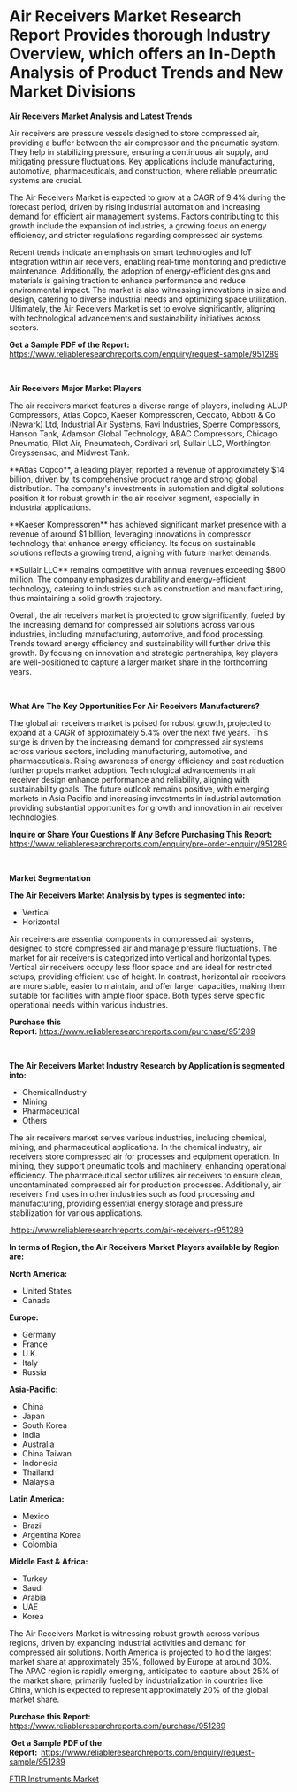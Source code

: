 <p><h1>Air Receivers Market Research Report Provides thorough Industry Overview, which offers an In-Depth Analysis of Product Trends and New Market Divisions</h1></p><p><strong>Air Receivers Market Analysis and Latest Trends</strong></p>
<p><p>Air receivers are pressure vessels designed to store compressed air, providing a buffer between the air compressor and the pneumatic system. They help in stabilizing pressure, ensuring a continuous air supply, and mitigating pressure fluctuations. Key applications include manufacturing, automotive, pharmaceuticals, and construction, where reliable pneumatic systems are crucial.</p><p>The Air Receivers Market is expected to grow at a CAGR of 9.4% during the forecast period, driven by rising industrial automation and increasing demand for efficient air management systems. Factors contributing to this growth include the expansion of industries, a growing focus on energy efficiency, and stricter regulations regarding compressed air systems. </p><p>Recent trends indicate an emphasis on smart technologies and IoT integration within air receivers, enabling real-time monitoring and predictive maintenance. Additionally, the adoption of energy-efficient designs and materials is gaining traction to enhance performance and reduce environmental impact. The market is also witnessing innovations in size and design, catering to diverse industrial needs and optimizing space utilization. Ultimately, the Air Receivers Market is set to evolve significantly, aligning with technological advancements and sustainability initiatives across sectors.</p></p>
<p><strong>Get a Sample PDF of the Report:&nbsp;</strong> <a href="https://www.reliableresearchreports.com/enquiry/request-sample/951289?utm_campaign=2526&utm_medium=2&utm_source=Github&utm_content=ia&utm_term=23022025&utm_id=air-receivers">https://www.reliableresearchreports.com/enquiry/request-sample/951289</a></p>
<p>&nbsp;</p>
<p><strong>Air Receivers Major Market Players</strong></p>
<p><p>The air receivers market features a diverse range of players, including ALUP Compressors, Atlas Copco, Kaeser Kompressoren, Ceccato, Abbott & Co (Newark) Ltd, Industrial Air Systems, Ravi Industries, Sperre Compressors, Hanson Tank, Adamson Global Technology, ABAC Compressors, Chicago Pneumatic, Pilot Air, Pneumatech, Cordivari srl, Sullair LLC, Worthington Creyssensac, and Midwest Tank. </p><p>**Atlas Copco**, a leading player, reported a revenue of approximately $14 billion, driven by its comprehensive product range and strong global distribution. The company's investments in automation and digital solutions position it for robust growth in the air receiver segment, especially in industrial applications.</p><p>**Kaeser Kompressoren** has achieved significant market presence with a revenue of around $1 billion, leveraging innovations in compressor technology that enhance energy efficiency. Its focus on sustainable solutions reflects a growing trend, aligning with future market demands.</p><p>**Sullair LLC** remains competitive with annual revenues exceeding $800 million. The company emphasizes durability and energy-efficient technology, catering to industries such as construction and manufacturing, thus maintaining a solid growth trajectory.</p><p>Overall, the air receivers market is projected to grow significantly, fueled by the increasing demand for compressed air solutions across various industries, including manufacturing, automotive, and food processing. Trends toward energy efficiency and sustainability will further drive this growth. By focusing on innovation and strategic partnerships, key players are well-positioned to capture a larger market share in the forthcoming years.</p></p>
<p>&nbsp;</p>
<p><strong>What Are The Key Opportunities For Air Receivers Manufacturers?</strong></p>
<p><p>The global air receivers market is poised for robust growth, projected to expand at a CAGR of approximately 5.4% over the next five years. This surge is driven by the increasing demand for compressed air systems across various sectors, including manufacturing, automotive, and pharmaceuticals. Rising awareness of energy efficiency and cost reduction further propels market adoption. Technological advancements in air receiver design enhance performance and reliability, aligning with sustainability goals. The future outlook remains positive, with emerging markets in Asia Pacific and increasing investments in industrial automation providing substantial opportunities for growth and innovation in air receiver technologies.</p></p>
<p><strong>Inquire or Share Your Questions If Any Before Purchasing This Report:</strong> <a href="https://www.reliableresearchreports.com/enquiry/pre-order-enquiry/951289?utm_campaign=2526&utm_medium=2&utm_source=Github&utm_content=ia&utm_term=23022025&utm_id=air-receivers">https://www.reliableresearchreports.com/enquiry/pre-order-enquiry/951289</a></p>
<p>&nbsp;</p>
<p><strong>Market Segmentation</strong></p>
<p><strong>The Air Receivers Market Analysis by types is segmented into:</strong></p>
<p><ul><li>Vertical</li><li>Horizontal</li></ul></p>
<p><p>Air receivers are essential components in compressed air systems, designed to store compressed air and manage pressure fluctuations. The market for air receivers is categorized into vertical and horizontal types. Vertical air receivers occupy less floor space and are ideal for restricted setups, providing efficient use of height. In contrast, horizontal air receivers are more stable, easier to maintain, and offer larger capacities, making them suitable for facilities with ample floor space. Both types serve specific operational needs within various industries.</p></p>
<p><strong>Purchase this Report:&nbsp;</strong><a href="https://www.reliableresearchreports.com/purchase/951289?utm_campaign=2526&utm_medium=2&utm_source=Github&utm_content=ia&utm_term=23022025&utm_id=air-receivers">https://www.reliableresearchreports.com/purchase/951289</a></p>
<p>&nbsp;</p>
<p><strong>The Air Receivers Market Industry Research by Application is segmented into:</strong></p>
<p><ul><li>ChemicalIndustry</li><li>Mining</li><li>Pharmaceutical</li><li>Others</li></ul></p>
<p><p>The air receivers market serves various industries, including chemical, mining, and pharmaceutical applications. In the chemical industry, air receivers store compressed air for processes and equipment operation. In mining, they support pneumatic tools and machinery, enhancing operational efficiency. The pharmaceutical sector utilizes air receivers to ensure clean, uncontaminated compressed air for production processes. Additionally, air receivers find uses in other industries such as food processing and manufacturing, providing essential energy storage and pressure stabilization for various applications.</p></p>
<p><a href="https://www.reliableresearchreports.com/air-receivers-r951289?utm_campaign=2526&utm_medium=2&utm_source=Github&utm_content=ia&utm_term=23022025&utm_id=air-receivers">&nbsp;https://www.reliableresearchreports.com/air-receivers-r951289</a></p>
<p><strong>In terms of Region, the Air Receivers Market Players available by Region are:</strong></p>
<p>
    <p> <strong> North America: </strong>
        <ul>
            <li>United States</li>
            <li>Canada</li>
        </ul>
        </p> 
    <p> <strong> Europe: </strong>
        <ul>
            <li>Germany</li>
            <li>France</li>
            <li>U.K.</li>
            <li>Italy</li>
            <li>Russia</li>
        </ul>
        </p> 
    <p> <strong> Asia-Pacific: </strong>
        <ul>
            <li>China</li>
            <li>Japan</li>
            <li>South Korea</li>
            <li>India</li>
            <li>Australia</li>
            <li>China Taiwan</li>
            <li>Indonesia</li>
            <li>Thailand</li>
            <li>Malaysia</li>
        </ul>
        </p> 
    <p> <strong> Latin America: </strong>
        <ul>
            <li>Mexico</li>
            <li>Brazil</li>
            <li>Argentina Korea</li>
            <li>Colombia</li>
        </ul>
        </p> 
    <p> <strong> Middle East & Africa: </strong>
        <ul>
            <li>Turkey</li>
            <li>Saudi</li>
            <li>Arabia</li>
            <li>UAE</li>
            <li>Korea</li>
        </ul>
    </p>
    </p>
<p><p>The Air Receivers Market is witnessing robust growth across various regions, driven by expanding industrial activities and demand for compressed air solutions. North America is projected to hold the largest market share at approximately 35%, followed by Europe at around 30%. The APAC region is rapidly emerging, anticipated to capture about 25% of the market share, primarily fueled by industrialization in countries like China, which is expected to represent approximately 20% of the global market share.</p></p>
<p><strong>Purchase this Report: </strong><a href="https://www.reliableresearchreports.com/purchase/951289?utm_campaign=2526&utm_medium=2&utm_source=Github&utm_content=ia&utm_term=23022025&utm_id=air-receivers">https://www.reliableresearchreports.com/purchase/951289</a></p>
<p>&nbsp;<strong>Get a Sample PDF of the Report:&nbsp;&nbsp;</strong><a href="https://www.reliableresearchreports.com/enquiry/request-sample/951289?utm_campaign=2526&utm_medium=2&utm_source=Github&utm_content=ia&utm_term=23022025&utm_id=air-receivers">https://www.reliableresearchreports.com/enquiry/request-sample/951289</a></p>
<p><strong></strong></p>
<p><p><a href="https://github.com/phephezxnf/Market-Research-Report-List-1/blob/main/ftir-instruments-market.md?utm_campaign=2526&utm_medium=2&utm_source=Github&utm_content=ia&utm_term=23022025&utm_id=air-receivers">FTIR Instruments Market</a></p></p>